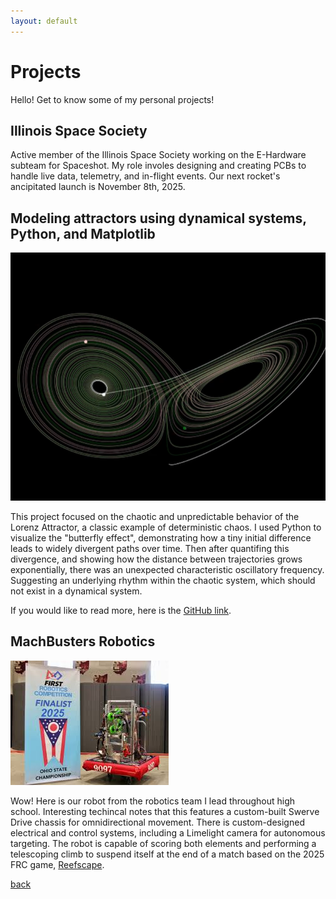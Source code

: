 ```yaml
---
layout: default
---
```


# Projects

Hello! Get to know some of my personal projects!

## Illinois Space Society 

Active member of the Illinois Space Society working on the E-Hardware subteam for Spaceshot. My role involes designing and creating PCBs to handle live data, telemetry, and in-flight events. Our next rocket's ancipitated launch is November 8th, 2025.

## Modeling attractors using dynamical systems, Python, and Matplotlib

![Lorenz Attractor](assets/img/lorenz.png)

This project focused on the chaotic and unpredictable behavior of the Lorenz Attractor, a classic example of deterministic chaos. I used Python to visualize the "butterfly effect", demonstrating how a tiny initial difference leads to widely divergent paths over time. Then after quantifing this divergence, and showing how the distance between trajectories grows exponentially, there was an unexpected characteristic oscillatory frequency. Suggesting an underlying rhythm within the chaotic system, which should not exist in a dynamical system.

If you would like to read more, here is the [GitHub link](https://github.com/AzaleaSh/Attractors).

## MachBusters Robotics

![Robot!](assets/img/images.jpg)

Wow! Here is our robot from the robotics team I lead throughout high school. Interesting techincal notes that this features a custom-built Swerve Drive chassis for omnidirectional movement. There is custom-designed electrical and control systems, including a Limelight camera for autonomous targeting. The robot is capable of scoring both elements and performing a telescoping climb to suspend itself at the end of a match based on the 2025 FRC game, [Reefscape](https://www.youtube.com/watch?v=YWbxcjlY9JY).

[back](./)
